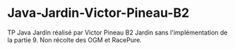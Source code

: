 # Java-Jardin-Victor-Pineau-B2
TP Java Jardin réalisé par Victor Pineau B2
Jardin sans l'implémentation de la partie 9. Non récolte des OGM et RacePure.
